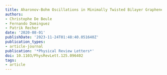 ```yaml
---
title: Aharonov-Bohm Oscillations in Minimally Twisted Bilayer Graphene
authors:
- Christophe De Beule
- Fernando Dominguez
- Patrik Recher
date: '2020-08-01'
publishDate: '2023-11-24T01:48:40.051640Z'
publication_types:
- article-journal
publication: '*Physical Review Letters*'
doi: 10.1103/PhysRevLett.125.096402
tags:
- article
---
```

